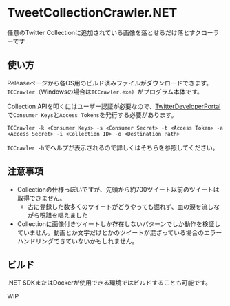# TweetCollectionCrawler.NET
任意のTwitter Collectionに追加されている画像を落とせるだけ落とすクローラーです

## 使い方
Releaseページから各OS用のビルド済みファイルがダウンロードできます。`TCCrawler`（Windowsの場合は`TCCrawler.exe`）がプログラム本体です。  

Collection APIを叩くにはユーザー認証が必要なので、[TwitterDeveloperPortal](https://developer.twitter.com/)で`Consumer Keys`と`Access Tokens`を発行する必要があります。

    TCCrawler -k <Consumer Keys> -s <Consumer Secret> -t <Access Token> -a <Access Secret> -i <Collection ID> -o <Destination Path>

`TCCrawler -h`でヘルプが表示されるので詳しくはそちらを参照してください。

## 注意事項
- Collectionの仕様っぽいですが、先頭から約700ツイート以前のツイートは取得できません。
  - 古に登録した数多くのツイートがどうやっても掘れず、血の涙を流しながら呪詛を唱えました
- Collectionに画像付きツイートしか存在しないパターンでしか動作を検証していません。動画とか文字だけとかのツイートが混ざっている場合のエラーハンドリングできていないかもしれません。

## ビルド
.NET SDKまたはDockerが使用できる環境ではビルドすることも可能です。

WIP
